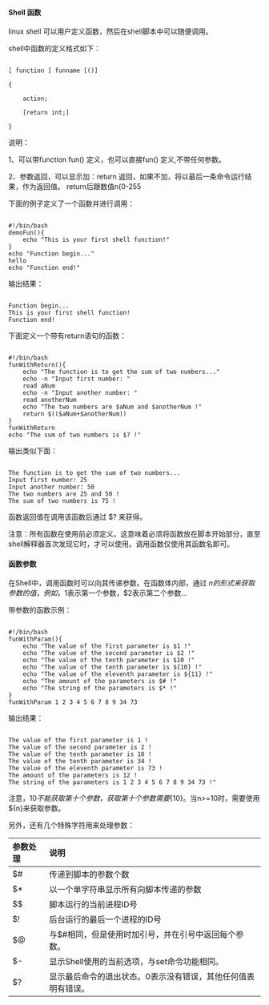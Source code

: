  
#### Shell 函数

  linux shell 可以用户定义函数，然后在shell脚本中可以随便调用。

  shell中函数的定义格式如下： 

 
```

[ function ] funname [()]

{

    action;

    [return int;]

}

```
 说明：

 
 1、可以带function fun() 定义，也可以直接fun() 定义,不带任何参数。 

 2、参数返回，可以显示加：return 返回，如果不加，将以最后一条命令运行结果，作为返回值。 return后跟数值n(0-255 


 下面的例子定义了一个函数并进行调用： 

 
```

#!/bin/bash
demoFun(){
    echo "This is your first shell function!"
}
echo "Function begin..."
hello
echo "Function end!"

```
  输出结果： 

 
```

Function begin...
This is your first shell function!
Function end!

```
  下面定义一个带有return语句的函数： 

 
```

#!/bin/bash
funWithReturn(){
    echo "The function is to get the sum of two numbers..."
    echo -n "Input first number: "
    read aNum
    echo -n "Input another number: "
    read anotherNum
    echo "The two numbers are $aNum and $anotherNum !"
    return $(($aNum+$anotherNum))
}
funWithReturn
echo "The sum of two numbers is $? !"

```
  输出类似下面： 

 
```

The function is to get the sum of two numbers...
Input first number: 25
Input another number: 50
The two numbers are 25 and 50 !
The sum of two numbers is 75 !

```
  函数返回值在调用该函数后通过 $? 来获得。 

  注意：所有函数在使用前必须定义。这意味着必须将函数放在脚本开始部分，直至shell解释器首次发现它时，才可以使用。调用函数仅使用其函数名即可。 

 

#### 函数参数

 在Shell中，调用函数时可以向其传递参数。在函数体内部，通过 $n 的形式来获取参数的值，例如，$1表示第一个参数，$2表示第二个参数... 

  带参数的函数示例： 

 
```

#!/bin/bash
funWithParam(){
    echo "The value of the first parameter is $1 !"
    echo "The value of the second parameter is $2 !"
    echo "The value of the tenth parameter is $10 !"
    echo "The value of the tenth parameter is ${10} !"
    echo "The value of the eleventh parameter is ${11} !"
    echo "The amount of the parameters is $# !"
    echo "The string of the parameters is $* !"
}
funWithParam 1 2 3 4 5 6 7 8 9 34 73

```
  输出结果： 

 
```

The value of the first parameter is 1 !
The value of the second parameter is 2 !
The value of the tenth parameter is 10 !
The value of the tenth parameter is 34 !
The value of the eleventh parameter is 73 !
The amount of the parameters is 12 !
The string of the parameters is 1 2 3 4 5 6 7 8 9 34 73 !"

```
  注意，$10 不能获取第十个参数，获取第十个参数需要${10}。当n>=10时，需要使用${n}来获取参数。 

  另外，还有几个特殊字符用来处理参数： 

 

| 参数处理| 说明|
|:--|:--|
| $#| 传递到脚本的参数个数|
| $*| 以一个单字符串显示所有向脚本传递的参数|
| $$| 脚本运行的当前进程ID号|
| $!| 后台运行的最后一个进程的ID号|
| $@| 与$#相同，但是使用时加引号，并在引号中返回每个参数。|
| $-| 显示Shell使用的当前选项，与set命令功能相同。|
| $?| 显示最后命令的退出状态。0表示没有错误，其他任何值表明有错误。|



